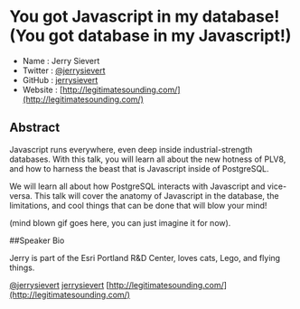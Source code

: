 # You got Javascript in my database! (You got database in my Javascript!)

* Name      : Jerry Sievert
* Twitter   : [@jerrysievert](http://twitter.com/jerrysievert)
* GitHub    : [jerrysievert](https://github.com/jerrysievert)
* Website   : [http://legitimatesounding.com/](http://legitimatesounding.com/)


## Abstract

Javascript runs everywhere, even deep inside industrial-strength databases.  With this talk, you will learn all about the new hotness of PLV8, and how to harness the beast that is Javascript inside of PostgreSQL.

We will learn all about how PostgreSQL interacts with Javascript and vice-versa.  This talk will cover the anatomy of Javascript in the database, the limitations, and cool things that can be done that will blow your mind!

(mind blown gif goes here, you can just imagine it for now).

##Speaker Bio

Jerry is part of the Esri Portland R&D Center, loves cats, Lego, and flying things.

[@jerrysievert](http://twitter.com/jerrysievert)
[jerrysievert](https://github.com/jerrysievert)
[http://legitimatesounding.com/](http://legitimatesounding.com/)
